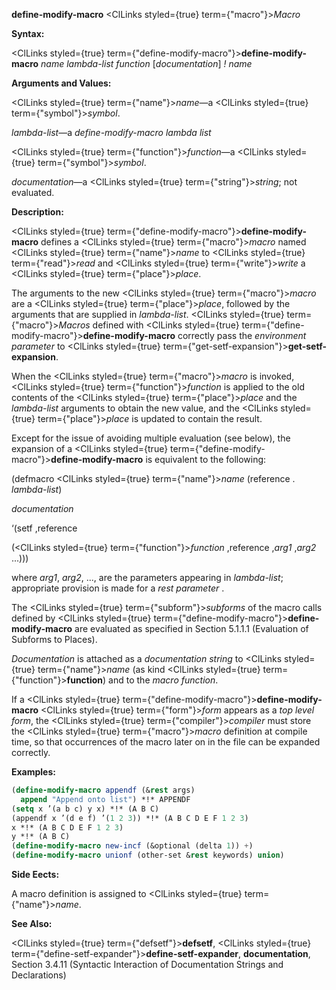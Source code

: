 **define-modify-macro** <ClLinks styled={true} term={"macro"}><i>Macro</i></ClLinks> 



**Syntax:** 



<ClLinks styled={true} term={"define-modify-macro"}><b>define-modify-macro</b></ClLinks> *name lambda-list function* [*documentation*] *! name* 



**Arguments and Values:** 



<ClLinks styled={true} term={"name"}><i>name</i></ClLinks>—a <ClLinks styled={true} term={"symbol"}><i>symbol</i></ClLinks>. 



*lambda-list*—a *define-modify-macro lambda list* 



<ClLinks styled={true} term={"function"}><i>function</i></ClLinks>—a <ClLinks styled={true} term={"symbol"}><i>symbol</i></ClLinks>. 



*documentation*—a <ClLinks styled={true} term={"string"}><i>string</i></ClLinks>; not evaluated. 



**Description:** 



<ClLinks styled={true} term={"define-modify-macro"}><b>define-modify-macro</b></ClLinks> defines a <ClLinks styled={true} term={"macro"}><i>macro</i></ClLinks> named <ClLinks styled={true} term={"name"}><i>name</i></ClLinks> to <ClLinks styled={true} term={"read"}><i>read</i></ClLinks> and <ClLinks styled={true} term={"write"}><i>write</i></ClLinks> a <ClLinks styled={true} term={"place"}><i>place</i></ClLinks>. 



The arguments to the new <ClLinks styled={true} term={"macro"}><i>macro</i></ClLinks> are a <ClLinks styled={true} term={"place"}><i>place</i></ClLinks>, followed by the arguments that are supplied in *lambda-list*. <ClLinks styled={true} term={"macro"}><i>Macros</i></ClLinks> defined with <ClLinks styled={true} term={"define-modify-macro"}><b>define-modify-macro</b></ClLinks> correctly pass the *environment parameter* to <ClLinks styled={true} term={"get-setf-expansion"}><b>get-setf-expansion</b></ClLinks>. 



When the <ClLinks styled={true} term={"macro"}><i>macro</i></ClLinks> is invoked, <ClLinks styled={true} term={"function"}><i>function</i></ClLinks> is applied to the old contents of the <ClLinks styled={true} term={"place"}><i>place</i></ClLinks> and the *lambda-list* arguments to obtain the new value, and the <ClLinks styled={true} term={"place"}><i>place</i></ClLinks> is updated to contain the result. 



Except for the issue of avoiding multiple evaluation (see below), the expansion of a <ClLinks styled={true} term={"define-modify-macro"}><b>define-modify-macro</b></ClLinks> is equivalent to the following: 



(defmacro <ClLinks styled={true} term={"name"}><i>name</i></ClLinks> (reference . *lambda-list*) 



*documentation* 



‘(setf ,reference 



(<ClLinks styled={true} term={"function"}><i>function</i></ClLinks> ,reference ,*arg1* ,*arg2* ...))) 



where *arg1*, *arg2*, ..., are the parameters appearing in *lambda-list*; appropriate provision is made for a *rest parameter* . 



The <ClLinks styled={true} term={"subform"}><i>subforms</i></ClLinks> of the macro calls defined by <ClLinks styled={true} term={"define-modify-macro"}><b>define-modify-macro</b></ClLinks> are evaluated as specified in Section 5.1.1.1 (Evaluation of Subforms to Places). 



*Documentation* is attached as a *documentation string* to <ClLinks styled={true} term={"name"}><i>name</i></ClLinks> (as kind <ClLinks styled={true} term={"function"}><b>function</b></ClLinks>) and to the *macro function*. 



If a <ClLinks styled={true} term={"define-modify-macro"}><b>define-modify-macro</b></ClLinks> <ClLinks styled={true} term={"form"}><i>form</i></ClLinks> appears as a *top level form*, the <ClLinks styled={true} term={"compiler"}><i>compiler</i></ClLinks> must store the <ClLinks styled={true} term={"macro"}><i>macro</i></ClLinks> definition at compile time, so that occurrences of the macro later on in the file can be expanded correctly. 







 



 



**Examples:**
```lisp
(define-modify-macro appendf (&rest args) 
  append "Append onto list") *!* APPENDF 
(setq x ’(a b c) y x) *!* (A B C) 
(appendf x ’(d e f) ’(1 2 3)) *!* (A B C D E F 1 2 3) 
x *!* (A B C D E F 1 2 3) 
y *!* (A B C) 
(define-modify-macro new-incf (&optional (delta 1)) +) 
(define-modify-macro unionf (other-set &rest keywords) union) 
```
**Side Eects:** 



A macro definition is assigned to <ClLinks styled={true} term={"name"}><i>name</i></ClLinks>. 



**See Also:** 



<ClLinks styled={true} term={"defsetf"}><b>defsetf</b></ClLinks>, <ClLinks styled={true} term={"define-setf-expander"}><b>define-setf-expander</b></ClLinks>, **documentation**, Section 3.4.11 (Syntactic Interaction of Documentation Strings and Declarations) 



